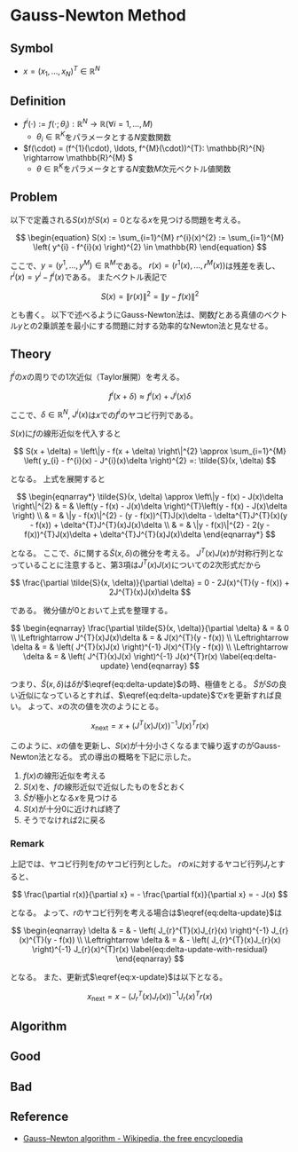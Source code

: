 # Gauss-Newton Method

## Symbol
* $x = (x_{1}, \ldots, x_{N})^{T} \in \mathbb{R}^{N}$

## Definition
* $f^{i}(\cdot) := f(\cdot; \theta_{i}): \mathbb{R}^{N} \rightarrow \mathbb{R} (\forall i = 1, \ldots, M)$
    * $\theta_{i} \in \mathbb{R}^{K}$をパラメータとする$N$変数関数
* $f(\cdot) = (f^{1}(\cdot), \ldots, f^{M}(\cdot))^{T}: \mathbb{R}^{N} \rightarrow \mathbb{R}^{M} $
    * $\theta \in \mathbb{R}^{K}$をパラメータとする$N$変数$M$次元ベクトル値関数

## Problem
以下で定義される$S(x)$が$S(x) = 0$となる$x$を見つける問題を考える。

$$
\begin{equation}
    S(x) 
        := \sum_{i=1}^{M} r^{i}(x)^{2}
        := \sum_{i=1}^{M} \left( y^{i} - f^{i}(x) \right)^{2}  \in \mathbb{R}
\end{equation}
$$

ここで、$y = (y^{1}, \ldots, y^{M}) \in \mathbb{R}^{M}$である。
$r(x) = (r^{1}(x), \ldots, r^{M}(x))$は残差を表し、$r^{i}(x) = y^{i} - f^{i}(x)$である。
またベクトル表記で

$$
\begin{equation}
S(x) 
    = \left\| r(x) \right\|^{2}
    = \left\| y - f(x) \right\|^{2}
\end{equation}
$$

とも書く。
以下で述べるようにGauss-Newton法は、関数$f$とある真値のベクトル$y$との2乗誤差を最小にする問題に対する効率的なNewton法と見なせる。

## Theory

$f^{i}$の$x$の周りでの1次近似（Taylor展開）を考える。

$$
f^{i}(x + \delta) \approx  f^{i}(x) + J^{i}(x)\delta
$$

ここで、$\delta \in \mathbb{R}^{N}$, $J^{i}(x)$は$x$での$f^{i}$のヤコビ行列である。

$S(x)$に$f$の線形近似を代入すると

$$
S(x + \delta) 
    = \left\|y - f(x + \delta) \right\|^{2}
    \approx \sum_{i=1}^{M} \left( y_{i} - f^{i}(x) - J^{i}(x)\delta \right)^{2}
    =: \tilde{S}(x, \delta)
$$

となる。
上式を展開すると

$$
\begin{eqnarray*}
\tilde{S}(x, \delta) 
    \approx \left\|y - f(x) - J(x)\delta \right\|^{2} 
    & = & \left(y - f(x) - J(x)\delta \right)^{T}\left(y - f(x) - J(x)\delta \right) \\
    & = & \|y - f(x)\|^{2} - (y - f(x))^{T}J(x)\delta
        - \delta^{T}J^{T}(x)(y - f(x)) + \delta^{T}J^{T}(x)J(x)\delta \\
    & = & \|y - f(x)\|^{2} - 2(y - f(x))^{T}J(x)\delta + \delta^{T}J^{T}(x)J(x)\delta
\end{eqnarray*}
$$

となる。
ここで、$\delta$に関する$\tilde{S}(x, \delta)$の微分を考える。
$J^{T}(x)J(x)$が対称行列となっていることに注意すると、第3項は$J^{T}(x)J(x)$についての2次形式だから

$$
\frac{\partial \tilde{S}(x, \delta)}{\partial \delta}
    = 0 - 2J(x)^{T}(y - f(x)) + 2J^{T}(x)J(x)\delta
$$

である。
微分値が0とおいて上式を整理する。

$$
\begin{eqnarray}
    \frac{\partial \tilde{S}(x, \delta)}{\partial \delta} & = & 0 \\
    \Leftrightarrow J^{T}(x)J(x)\delta & = & J(x)^{T}(y - f(x)) \\
    \Leftrightarrow \delta & = & \left( J^{T}(x)J(x) \right)^{-1} J(x)^{T}(y - f(x)) \\
    \Leftrightarrow \delta & = & \left( J^{T}(x)J(x) \right)^{-1} J(x)^{T}r(x)
    \label{eq:delta-update}
\end{eqnarray}
$$

つまり、$\tilde{S}(x, \delta)$は$\delta$が$\eqref{eq:delta-update}$の時、極値をとる。
$\tilde{S}$が$S$の良い近似になっているとすれば、$\eqref{eq:delta-update}$で$x$を更新すれば良い。
よって、$x$の次の値を次のようにとる。

$$
\begin{equation}
    x_{\mathrm{next}} = x + \left( J^{T}(x)J(x) \right)^{-1} J(x)^{T}r(x)
    \label{eq:x-update}
\end{equation}
$$

このように、$x$の値を更新し、$S(x)$が十分小さくなるまで繰り返すのがGauss-Newton法となる。
式の導出の概略を下記に示した。

1. $f(x)$の線形近似を考える
2. $S(x)$を、$f$の線形近似で近似したものを$\tilde{S}$とおく
3. $\tilde{S}$が極小となる$x$を見つける
4. $S(x)$が十分0に近ければ終了
5. そうでなければ2に戻る

### Remark
上記では、ヤコビ行列を$f$のヤコビ行列とした。
$r$の$x$に対するヤコビ行列$J_{r}$とすると、

$$
\frac{\partial r(x)}{\partial x} 
    = - \frac{\partial f(x)}{\partial x} 
    = - J(x)
$$

となる。
よって、$r$のヤコビ行列を考える場合は$\eqref{eq:delta-update}$は

$$
\begin{eqnarray}
    \delta & = & - \left( J_{r}^{T}(x)J_{r}(x) \right)^{-1} J_{r}(x)^{T}(y - f(x)) \\
    \Leftrightarrow \delta & = & - \left( J_{r}^{T}(x)J_{r}(x) \right)^{-1} J_{r}(x)^{T}r(x)
    \label{eq:delta-update-with-residual}
\end{eqnarray}
$$

となる。
また、更新式$\eqref{eq:x-update}$は以下となる。

$$
\begin{equation}
    x_{\mathrm{next}} = x - \left( J_{r}^{T}(x)J_{r}(x) \right)^{-1} J_{r}(x)^{T}r(x)
    \label{eq:x-update-with-residual}
\end{equation}
$$

## Algorithm

## Good

## Bad

## Reference
* [Gauss–Newton algorithm - Wikipedia, the free encyclopedia](https://en.wikipedia.org/wiki/Gauss%E2%80%93Newton_algorithm)
